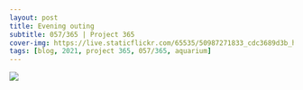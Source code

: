 ```yaml
---
layout: post
title: Evening outing
subtitle: 057/365 | Project 365
cover-img: https://live.staticflickr.com/65535/50987271833_cdc3689d3b_h.jpg
tags: [blog, 2021, project 365, 057/365, aquarium]
---
```

<style>
  .intro-header.big-img {
    background-position:bottom }
</style>
<p class="post-img-wrap">
  <img src="https://live.staticflickr.com/65535/50987271853_00c185a216_h.jpg">
</p>
